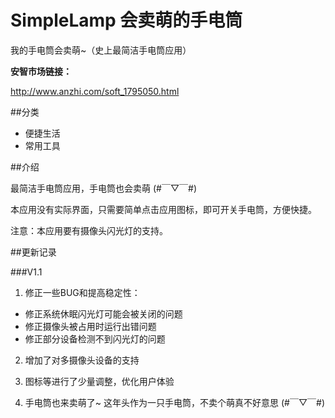 # SimpleLamp 会卖萌的手电筒

我的手电筒会卖萌~（史上最简洁手电筒应用）

**安智市场链接：**

http://www.anzhi.com/soft_1795050.html

##分类

- 便捷生活
- 常用工具

##介绍

最简洁手电筒应用，手电筒也会卖萌 (#￣▽￣#)

本应用没有实际界面，只需要简单点击应用图标，即可开关手电筒，方便快捷。

注意：本应用要有摄像头闪光灯的支持。

##更新记录

###V1.1

1. 修正一些BUG和提高稳定性：
 - 修正系统休眠闪光灯可能会被关闭的问题
 - 修正摄像头被占用时运行出错问题
 - 修正部分设备检测不到闪光灯的问题

2. 增加了对多摄像头设备的支持

3. 图标等进行了少量调整，优化用户体验

4. 手电筒也来卖萌了~
 这年头作为一只手电筒，不卖个萌真不好意思 (#￣▽￣#)



